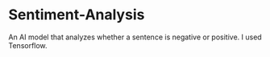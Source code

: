 # Sentiment-Analysis
An AI model that analyzes whether a sentence is negative or positive. I used Tensorflow.

